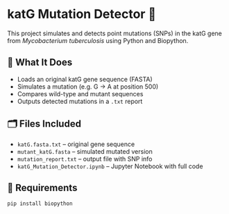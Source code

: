 # katG Mutation Detector 🧬

This project simulates and detects point mutations (SNPs) in the katG gene from *Mycobacterium tuberculosis* using Python and Biopython.

## 🚀 What It Does
- Loads an original katG gene sequence (FASTA)
- Simulates a mutation (e.g. G → A at position 500)
- Compares wild-type and mutant sequences
- Outputs detected mutations in a `.txt` report

## 🗂️ Files Included
- `katG.fasta.txt` – original gene sequence
- `mutant_katG.fasta` – simulated mutated version
- `mutation_report.txt` – output file with SNP info
- `katG_Mutation_Detector.ipynb` – Jupyter Notebook with full code

## 🔧 Requirements
```bash
pip install biopython
